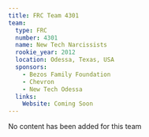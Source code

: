 ```yaml
---
title: FRC Team 4301
team:
  type: FRC
  number: 4301
  name: New Tech Narcissists
  rookie_year: 2012
  location: Odessa, Texas, USA
  sponsors:
    - Bezos Family Foundation
    - Chevron
    - New Tech Odessa
  links:
    Website: Coming Soon
---
```

No content has been added for this team